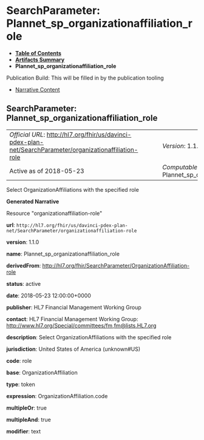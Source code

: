 # SearchParameter: Plannet\_sp\_organizationaffiliation\_role

* [**Table of Contents**](toc.html)
* [**Artifacts Summary**](artifacts.html)
* **Plannet\_sp\_organizationaffiliation\_role**

Publication Build: This will be filled in by the publication tooling

* [Narrative Content](#)

## SearchParameter: Plannet\_sp\_organizationaffiliation\_role

|  |  |  |  |  |
| --- | --- | --- | --- | --- |
| *Official URL*: http://hl7.org/fhir/us/davinci-pdex-plan-net/SearchParameter/organizationaffiliation-role | | | | *Version*: 1.1.0 |
| Active as of 2018-05-23 | | | | *Computable Name*: Plannet\_sp\_organizationaffiliation\_role |

Select OrganizationAffiliations with the specified role

**Generated Narrative**

Resource "organizationaffiliation-role"

**url**: `http://hl7.org/fhir/us/davinci-pdex-plan-net/SearchParameter/organizationaffiliation-role`

**version**: 1.1.0

**name**: Plannet\_sp\_organizationaffiliation\_role

**derivedFrom**: <http://hl7.org/fhir/SearchParameter/OrganizationAffiliation-role>

**status**: active

**date**: 2018-05-23 12:00:00+0000

**publisher**: HL7 Financial Management Working Group

**contact**: HL7 Financial Management Working Group: <http://www.hl7.org/Special/committees/fm>,[fm@lists.HL7.org](mailto:fm@lists.HL7.org)

**description**: Select OrganizationAffiliations with the specified role

**jurisdiction**: United States of America  (unknown#US)

**code**: role

**base**: OrganizationAffiliation

**type**: token

**expression**: OrganizationAffiliation.code

**multipleOr**: true

**multipleAnd**: true

**modifier**: text